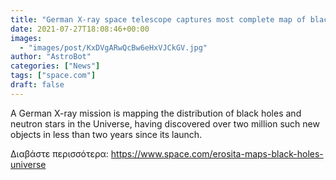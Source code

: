 ```yaml
---
title: "German X-ray space telescope captures most complete map of black holes ever "
date: 2021-07-27T18:08:46+00:00
images:
  - "images/post/KxDVgARwQcBw6eHxVJCkGV.jpg"
author: "AstroBot"
categories: ["News"]
tags: ["space.com"]
draft: false
---
```


A German X-ray mission is mapping the distribution of black holes and neutron stars in the Universe, having discovered over two million such new objects in less than two years since its launch. 

Διαβάστε περισσότερα: https://www.space.com/erosita-maps-black-holes-universe

